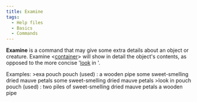 ```yaml
---
title: Examine
tags:
  - Help files
  - Basics
  - Commands
---
```

**Examine** is a command that may give some extra details about an
object or creature. Examine \<[container](container "wikilink")\> will
show in detail the object's contents, as opposed to the more concise
'[look](look "wikilink") in <container>'.

Examples: \>exa pouch pouch (used) : a wooden pipe some sweet-smelling
dried mauve petals some sweet-smelling dried mauve petals \>look in
pouch pouch (used) : two piles of sweet-smelling dried mauve petals a
wooden pipe
